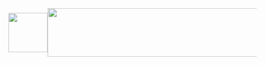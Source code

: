 <div style="display: flex; justify-content: space-between; align-items: center; width: 100%; overflow-x: auto;">
  <!-- Left image -->
  <div style="flex: 0 0 auto;">
    <img src="https://github.com/user-attachments/assets/cab3ce3d-0f3f-4168-b22a-5278446282de" width="80" />
  </div>

  <!-- Center image -->
  <div style="flex: 0 0 auto;">
    <img src="https://github.com/user-attachments/assets/5d2fbf8f-352c-4958-a4ab-16659e240990" width="700" height="100" />
  </div>

  <!-- Right image -->
  <div style="flex: 0 0 auto;">
    <img src="https://github.com/user-attachments/assets/1be54a34-1b9b-4230-b4aa-9478fcc94802f" width="50" />
  </div>
</div
